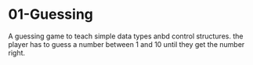 # 01-Guessing 
A guessing game to teach simple data types anbd control structures. the player has to guess a number between 1 and 10 until they get the number right.
